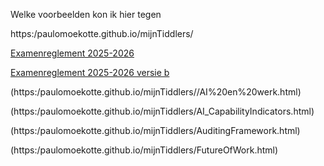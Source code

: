 Welke voorbeelden kon ik hier tegen


https:/paulomoekotte.github.io/mijnTiddlers/

[Examenreglement 2025-2026](https:/paulomoekotte.github.io/mijnTiddlers/examenreglement_2025-2026.html)

[Examenreglement 2025-2026 versie b](https:/paulomoekotte.github.io/mijnTiddlers/examenreglement_2025-2026b.html)

(https:/paulomoekotte.github.io/mijnTiddlers//AI%20en%20werk.html)

(https:/paulomoekotte.github.io/mijnTiddlers/AI_CapabilityIndicators.html)

(https:/paulomoekotte.github.io/mijnTiddlers/AuditingFramework.html)

(https:/paulomoekotte.github.io/mijnTiddlers/FutureOfWork.html)
